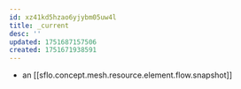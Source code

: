 ```yaml
---
id: xz41kd5hzao6yjybm05uw4l
title: _current
desc: ''
updated: 1751687157506
created: 1751671938591
---
```


- an [[sflo.concept.mesh.resource.element.flow.snapshot]]